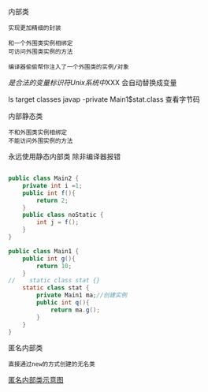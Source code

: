 内部类

    实现更加精细的封装

    和一个外围类实例相绑定
    可访问外围类实例的方法

    编译器偷偷帮你注入了一个外围类的实例/对象


$是合法的变量标识符
Unix系统中$XXX 会自动替换成变量 


ls target classes
javap -private Main1$stat.class
查看字节码


内部静态类

    不和外围类实例相绑定
    不能访问外围实例的方法


永远使用静态内部类 除非编译器报错


```java

public class Main2 {
    private int i =1;
    public int f(){
        return 2;
    }
    public class noStatic {
        int j = f();
    }
}

public class Main1 {
    public int g(){
        return 10;
    }
//    static class stat {}
    static class stat {
        private Main1 ma;//创建实例
        public int q(){
            return ma.g();
        }
    }
}
```



匿名内部类

    直接通过new的方式创建的无名类

[匿名内部类示意图](png/匿名内部类.png)